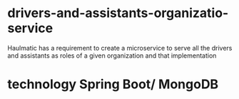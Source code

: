 # drivers-and-assistants-organizatio-service
Haulmatic has a requirement to create a microservice to serve all the drivers and assistants as roles of a given organization and that implementation

# technology Spring Boot/ MongoDB
